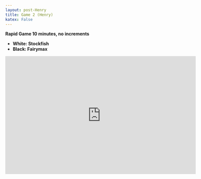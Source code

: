 ```yaml
---
layout: post-Henry
title: Game 2 (Henry)
katex: False
---
```

**Rapid Game 10 minutes, no increments**

 - **White: Stockfish**
 - **Black: Fairymax**

<iframe width=600 height=371 src="https://lichess.org/study/embed/NZrn1Y3s/vBRl3zog" frameborder=0></iframe>